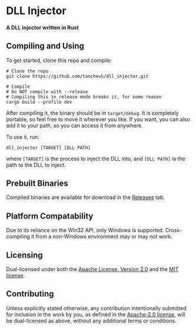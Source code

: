 # DLL Injector
#### A DLL injector written in Rust

## Compiling and Using
To get started, clone this repo and compile:
```shell
# Clone the repo
git clone https://github.com/tanchevk/dll_injector.git

# Compile
# Do NOT compile with --release
# Compiling this in release mode breaks it, for some reason
cargo build --profile dev
```

After compiling it, the binary should be in `target/debug`.
It is completely portable, so feel free to move it wherever you like.
If you want, you can also add it to your path, so you can access it from anywhere.

To use it, run:
```shell
dll_injector [TARGET] [DLL PATH]
```
where `[TARGET]` is the process to inject the DLL into,
and `[DLL PATH]` is the path to the DLL to inject.

## Prebuilt Binaries
Compiled binaries are available for download in the
[Releases](https://github.com/tanchevk/dll_injector/releases) tab.

## Platform Compatability
Due to its reliance on the Win32 API, only Windows is supported.
Cross-compiling it from a non-Windows environment may or may not work.

## Licensing
Dual-licensed under both the [Apache License, Version 2.0](LICENSE-APACHE)
and the [MIT license](LICENSE-MIT).

## Contributing
Unless explicitly stated otherwise, any contribution intentionally
submitted for inclusion in the work by you, as defined in the [Apache-2.0
license](LICENSE-APACHE), will be dual-licensed as above,
without any additional terms or conditions.